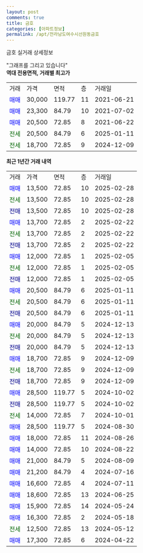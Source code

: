 ```yaml
---
layout: post
comments: true
title: 금호
categories: [아파트정보]
permalink: /apt/전라남도여수시선원동금호
---
```


금호 실거래 상세정보

<script type="text/javascript">
  google.charts.load('current', {'packages':['line', 'corechart']});
  google.charts.setOnLoadCallback(drawChart);

  function drawChart() {
    var data = new google.visualization.DataTable();
    data.addColumn('date', '거래일');
    data.addColumn('number', "매매");
    data.addColumn('number', "전세");
    data.addColumn('number', "전매");

    data.addRows([[new Date(Date.parse("2025-02-28")), 13500, null, null], [new Date(Date.parse("2025-02-28")), null, 13500, null], [new Date(Date.parse("2025-02-28")), null, null, 13500], [new Date(Date.parse("2025-02-22")), 13700, null, null], [new Date(Date.parse("2025-02-22")), null, 13700, null], [new Date(Date.parse("2025-02-22")), null, null, 13700], [new Date(Date.parse("2025-02-05")), 12000, null, null], [new Date(Date.parse("2025-02-05")), null, 12000, null], [new Date(Date.parse("2025-02-05")), null, null, 12000], [new Date(Date.parse("2025-01-11")), 20500, null, null], [new Date(Date.parse("2025-01-11")), null, 20500, null], [new Date(Date.parse("2025-01-11")), null, null, 20500], [new Date(Date.parse("2024-12-13")), 20000, null, null], [new Date(Date.parse("2024-12-13")), null, 20000, null], [new Date(Date.parse("2024-12-13")), null, null, 20000], [new Date(Date.parse("2024-12-09")), 18700, null, null], [new Date(Date.parse("2024-12-09")), null, 18700, null], [new Date(Date.parse("2024-12-09")), null, null, 18700], [new Date(Date.parse("2024-10-02")), 28500, null, null], [new Date(Date.parse("2024-10-02")), null, null, 28500], [new Date(Date.parse("2024-10-01")), null, 14000, null], [new Date(Date.parse("2024-08-30")), 28500, null, null], [new Date(Date.parse("2024-08-26")), 18000, null, null], [new Date(Date.parse("2024-08-22")), 14000, null, null], [new Date(Date.parse("2024-08-09")), 21000, null, null], [new Date(Date.parse("2024-07-16")), 21200, null, null], [new Date(Date.parse("2024-07-11")), 16600, null, null], [new Date(Date.parse("2024-06-25")), 18600, null, null], [new Date(Date.parse("2024-05-24")), 15900, null, null], [new Date(Date.parse("2024-05-18")), 16300, null, null], [new Date(Date.parse("2024-05-12")), null, 12500, null], [new Date(Date.parse("2024-04-22")), 17300, null, null]]);

    var options = {
      hAxis: {
        format: 'yyyy/MM/dd'
      },    
      lineWidth: 0,
      pointsVisible: true,    
      title: '최근 1년간 유형별 실거래가 분포',
      legend: { position: 'bottom' }
    };

    var formatter = new google.visualization.NumberFormat({pattern:'###,###'} );
    formatter.format(data, 1);
    formatter.format(data, 2);
    
    setTimeout(function() {
        var chart = new google.visualization.LineChart(document.getElementById('columnchart_material'));
        chart.draw(data, (options));
        document.getElementById('loading').style.display = 'none';
    }, 200);
  }
</script>


<div id="loading" style="z-index:20; display: block; margin-left: 0px">"그래프를 그리고 있습니다"</div>
<div id="columnchart_material" style="width: 95%; margin-left: 0px; display: block"></div>
<!-- contents start -->
<b>역대 전용면적, 거래별 최고가</b>
<table class="sortable">
    <tr>
      <td>거래</td>
      <td>가격</td>
      <td>면적</td>
      <td>층</td>
      <td>거래일</td>
    </tr>
        <tr>
          <td><a style="color: blue">매매</a></td>
          <td>30,000</td>
          <td>119.77</td>
          <td>11</td>
          <td>2021-06-21</td>
        </tr>            <tr>
          <td><a style="color: blue">매매</a></td>
          <td>23,300</td>
          <td>84.79</td>
          <td>10</td>
          <td>2021-07-02</td>
        </tr>            <tr>
          <td><a style="color: blue">매매</a></td>
          <td>20,500</td>
          <td>72.85</td>
          <td>8</td>
          <td>2021-06-22</td>
        </tr>        
        <tr>
              <td><a style="color: darkgreen">전세</a></td>
              <td>20,500</td>
              <td>84.79</td>
              <td>6</td>
              <td>2025-01-11</td>
            </tr>            <tr>
              <td><a style="color: darkgreen">전세</a></td>
              <td>18,700</td>
              <td>72.85</td>
              <td>9</td>
              <td>2024-12-09</td>
            </tr>        
    
</table>

<b>최근 1년간 거래 내역</b>

<table class="sortable">
    <tr>
      <td>거래</td>
      <td>가격</td>
      <td>면적</td>
      <td>층</td>
      <td>거래일</td>
    </tr>
    <tr>
      <td><a style="color: blue">매매</a></td>
      <td>13,500</td>
      <td>72.85</td>
      <td>10</td>
      <td>2025-02-28</td>
    </tr>          <tr>
      <td><a style="color: darkgreen">전세</a></td>
      <td>13,500</td>
      <td>72.85</td>
      <td>10</td>
      <td>2025-02-28</td>
    </tr>          <tr>
      <td><a style="color: darkblue">전매</a></td>
      <td>13,500</td>
      <td>72.85</td>
      <td>10</td>
      <td>2025-02-28</td>
    </tr>          <tr>
      <td><a style="color: blue">매매</a></td>
      <td>13,700</td>
      <td>72.85</td>
      <td>2</td>
      <td>2025-02-22</td>
    </tr>          <tr>
      <td><a style="color: darkgreen">전세</a></td>
      <td>13,700</td>
      <td>72.85</td>
      <td>2</td>
      <td>2025-02-22</td>
    </tr>          <tr>
      <td><a style="color: darkblue">전매</a></td>
      <td>13,700</td>
      <td>72.85</td>
      <td>2</td>
      <td>2025-02-22</td>
    </tr>          <tr>
      <td><a style="color: blue">매매</a></td>
      <td>12,000</td>
      <td>72.85</td>
      <td>1</td>
      <td>2025-02-05</td>
    </tr>          <tr>
      <td><a style="color: darkgreen">전세</a></td>
      <td>12,000</td>
      <td>72.85</td>
      <td>1</td>
      <td>2025-02-05</td>
    </tr>          <tr>
      <td><a style="color: darkblue">전매</a></td>
      <td>12,000</td>
      <td>72.85</td>
      <td>1</td>
      <td>2025-02-05</td>
    </tr>          <tr>
      <td><a style="color: blue">매매</a></td>
      <td>20,500</td>
      <td>84.79</td>
      <td>6</td>
      <td>2025-01-11</td>
    </tr>          <tr>
      <td><a style="color: darkgreen">전세</a></td>
      <td>20,500</td>
      <td>84.79</td>
      <td>6</td>
      <td>2025-01-11</td>
    </tr>          <tr>
      <td><a style="color: darkblue">전매</a></td>
      <td>20,500</td>
      <td>84.79</td>
      <td>6</td>
      <td>2025-01-11</td>
    </tr>          <tr>
      <td><a style="color: blue">매매</a></td>
      <td>20,000</td>
      <td>84.79</td>
      <td>5</td>
      <td>2024-12-13</td>
    </tr>          <tr>
      <td><a style="color: darkgreen">전세</a></td>
      <td>20,000</td>
      <td>84.79</td>
      <td>5</td>
      <td>2024-12-13</td>
    </tr>          <tr>
      <td><a style="color: darkblue">전매</a></td>
      <td>20,000</td>
      <td>84.79</td>
      <td>5</td>
      <td>2024-12-13</td>
    </tr>          <tr>
      <td><a style="color: blue">매매</a></td>
      <td>18,700</td>
      <td>72.85</td>
      <td>9</td>
      <td>2024-12-09</td>
    </tr>          <tr>
      <td><a style="color: darkgreen">전세</a></td>
      <td>18,700</td>
      <td>72.85</td>
      <td>9</td>
      <td>2024-12-09</td>
    </tr>          <tr>
      <td><a style="color: darkblue">전매</a></td>
      <td>18,700</td>
      <td>72.85</td>
      <td>9</td>
      <td>2024-12-09</td>
    </tr>          <tr>
      <td><a style="color: blue">매매</a></td>
      <td>28,500</td>
      <td>119.77</td>
      <td>5</td>
      <td>2024-10-02</td>
    </tr>          <tr>
      <td><a style="color: darkblue">전매</a></td>
      <td>28,500</td>
      <td>119.77</td>
      <td>5</td>
      <td>2024-10-02</td>
    </tr>          <tr>
      <td><a style="color: darkgreen">전세</a></td>
      <td>14,000</td>
      <td>72.85</td>
      <td>7</td>
      <td>2024-10-01</td>
    </tr>          <tr>
      <td><a style="color: blue">매매</a></td>
      <td>28,500</td>
      <td>119.77</td>
      <td>5</td>
      <td>2024-08-30</td>
    </tr>          <tr>
      <td><a style="color: blue">매매</a></td>
      <td>18,000</td>
      <td>72.85</td>
      <td>11</td>
      <td>2024-08-26</td>
    </tr>          <tr>
      <td><a style="color: blue">매매</a></td>
      <td>14,000</td>
      <td>72.85</td>
      <td>10</td>
      <td>2024-08-22</td>
    </tr>          <tr>
      <td><a style="color: blue">매매</a></td>
      <td>21,000</td>
      <td>84.79</td>
      <td>5</td>
      <td>2024-08-09</td>
    </tr>          <tr>
      <td><a style="color: blue">매매</a></td>
      <td>21,200</td>
      <td>84.79</td>
      <td>4</td>
      <td>2024-07-16</td>
    </tr>          <tr>
      <td><a style="color: blue">매매</a></td>
      <td>16,600</td>
      <td>72.85</td>
      <td>4</td>
      <td>2024-07-11</td>
    </tr>          <tr>
      <td><a style="color: blue">매매</a></td>
      <td>18,600</td>
      <td>72.85</td>
      <td>13</td>
      <td>2024-06-25</td>
    </tr>          <tr>
      <td><a style="color: blue">매매</a></td>
      <td>15,900</td>
      <td>72.85</td>
      <td>14</td>
      <td>2024-05-24</td>
    </tr>          <tr>
      <td><a style="color: blue">매매</a></td>
      <td>16,300</td>
      <td>72.85</td>
      <td>2</td>
      <td>2024-05-18</td>
    </tr>          <tr>
      <td><a style="color: darkgreen">전세</a></td>
      <td>12,500</td>
      <td>72.85</td>
      <td>13</td>
      <td>2024-05-12</td>
    </tr>          <tr>
      <td><a style="color: blue">매매</a></td>
      <td>17,300</td>
      <td>72.85</td>
      <td>6</td>
      <td>2024-04-22</td>
    </tr>      </table>
<!-- contents end -->    

